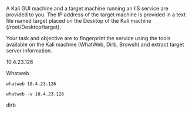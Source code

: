 
A Kali GUI machine and a target machine running an IIS service are provided to you. The IP address of the target machine is provided in a text file named target placed on the Desktop of the Kali machine (/root/Desktop/target). 

Your task and objective are to fingerprint the service using the tools available on the Kali machine (WhatWeb, Dirb, Browsh) and extract target server information.

10.4.23.126

Whatweb
```
whatweb 10.4.23.126

whatweb -v 10.4.23.126
```

dirb
```

```
